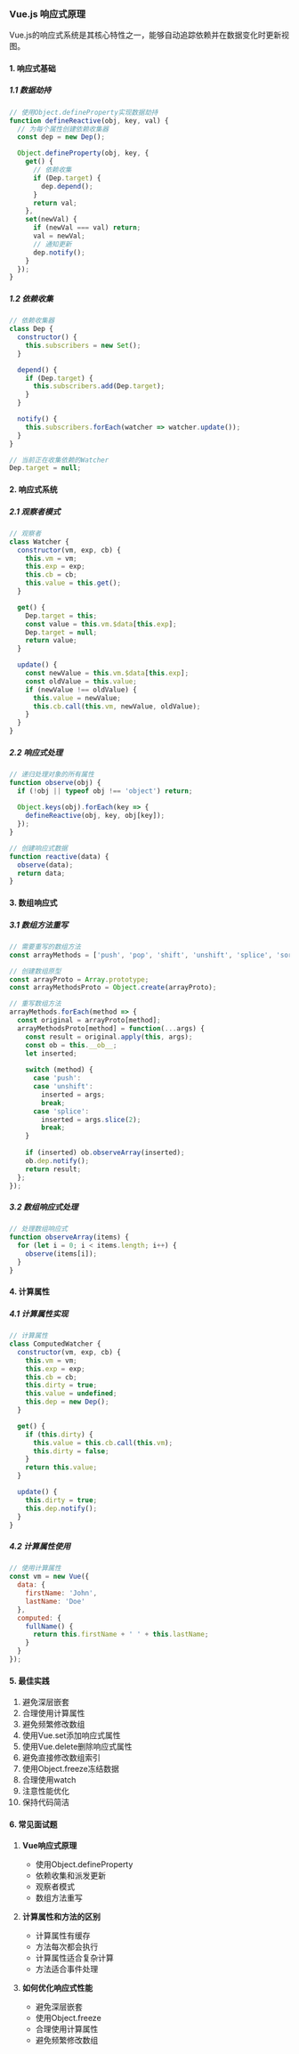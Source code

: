 ### Vue.js 响应式原理
Vue.js的响应式系统是其核心特性之一，能够自动追踪依赖并在数据变化时更新视图。

#### 1. 响应式基础
##### 1.1 数据劫持
```javascript
// 使用Object.defineProperty实现数据劫持
function defineReactive(obj, key, val) {
  // 为每个属性创建依赖收集器
  const dep = new Dep();

  Object.defineProperty(obj, key, {
    get() {
      // 依赖收集
      if (Dep.target) {
        dep.depend();
      }
      return val;
    },
    set(newVal) {
      if (newVal === val) return;
      val = newVal;
      // 通知更新
      dep.notify();
    }
  });
}
```

##### 1.2 依赖收集
```javascript
// 依赖收集器
class Dep {
  constructor() {
    this.subscribers = new Set();
  }

  depend() {
    if (Dep.target) {
      this.subscribers.add(Dep.target);
    }
  }

  notify() {
    this.subscribers.forEach(watcher => watcher.update());
  }
}

// 当前正在收集依赖的Watcher
Dep.target = null;
```

#### 2. 响应式系统
##### 2.1 观察者模式
```javascript
// 观察者
class Watcher {
  constructor(vm, exp, cb) {
    this.vm = vm;
    this.exp = exp;
    this.cb = cb;
    this.value = this.get();
  }

  get() {
    Dep.target = this;
    const value = this.vm.$data[this.exp];
    Dep.target = null;
    return value;
  }

  update() {
    const newValue = this.vm.$data[this.exp];
    const oldValue = this.value;
    if (newValue !== oldValue) {
      this.value = newValue;
      this.cb.call(this.vm, newValue, oldValue);
    }
  }
}
```

##### 2.2 响应式处理
```javascript
// 递归处理对象的所有属性
function observe(obj) {
  if (!obj || typeof obj !== 'object') return;
  
  Object.keys(obj).forEach(key => {
    defineReactive(obj, key, obj[key]);
  });
}

// 创建响应式数据
function reactive(data) {
  observe(data);
  return data;
}
```

#### 3. 数组响应式
##### 3.1 数组方法重写
```javascript
// 需要重写的数组方法
const arrayMethods = ['push', 'pop', 'shift', 'unshift', 'splice', 'sort', 'reverse'];

// 创建数组原型
const arrayProto = Array.prototype;
const arrayMethodsProto = Object.create(arrayProto);

// 重写数组方法
arrayMethods.forEach(method => {
  const original = arrayProto[method];
  arrayMethodsProto[method] = function(...args) {
    const result = original.apply(this, args);
    const ob = this.__ob__;
    let inserted;
    
    switch (method) {
      case 'push':
      case 'unshift':
        inserted = args;
        break;
      case 'splice':
        inserted = args.slice(2);
        break;
    }
    
    if (inserted) ob.observeArray(inserted);
    ob.dep.notify();
    return result;
  };
});
```

##### 3.2 数组响应式处理
```javascript
// 处理数组响应式
function observeArray(items) {
  for (let i = 0; i < items.length; i++) {
    observe(items[i]);
  }
}
```

#### 4. 计算属性
##### 4.1 计算属性实现
```javascript
// 计算属性
class ComputedWatcher {
  constructor(vm, exp, cb) {
    this.vm = vm;
    this.exp = exp;
    this.cb = cb;
    this.dirty = true;
    this.value = undefined;
    this.dep = new Dep();
  }

  get() {
    if (this.dirty) {
      this.value = this.cb.call(this.vm);
      this.dirty = false;
    }
    return this.value;
  }

  update() {
    this.dirty = true;
    this.dep.notify();
  }
}
```

##### 4.2 计算属性使用
```javascript
// 使用计算属性
const vm = new Vue({
  data: {
    firstName: 'John',
    lastName: 'Doe'
  },
  computed: {
    fullName() {
      return this.firstName + ' ' + this.lastName;
    }
  }
});
```

#### 5. 最佳实践
1. 避免深层嵌套
2. 合理使用计算属性
3. 避免频繁修改数组
4. 使用Vue.set添加响应式属性
5. 使用Vue.delete删除响应式属性
6. 避免直接修改数组索引
7. 使用Object.freeze冻结数据
8. 合理使用watch
9. 注意性能优化
10. 保持代码简洁

#### 6. 常见面试题
1. **Vue响应式原理**
   - 使用Object.defineProperty
   - 依赖收集和派发更新
   - 观察者模式
   - 数组方法重写

2. **计算属性和方法的区别**
   - 计算属性有缓存
   - 方法每次都会执行
   - 计算属性适合复杂计算
   - 方法适合事件处理

3. **如何优化响应式性能**
   - 避免深层嵌套
   - 使用Object.freeze
   - 合理使用计算属性
   - 避免频繁修改数组 